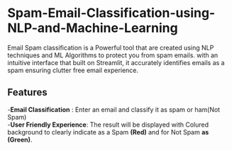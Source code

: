 # Spam-Email-Classification-using-NLP-and-Machine-Learning

Email Spam classification is a Powerful tool that are created using NLP techniques and ML Algorithms to protect you from spam emails.
with an intuitive interface that built on Streamlit, it accurately identifies emails as a spam ensuring clutter free email experience.

<h2>Features</h2>

-**Email Classification** : Enter an email and classify it as spam or ham(Not Spam) <br>
-**User Friendly Experience**: The result will be displayed with Colured background to clearly indicate as a Spam **(Red)** and for Not Spam **as (Green)**.

